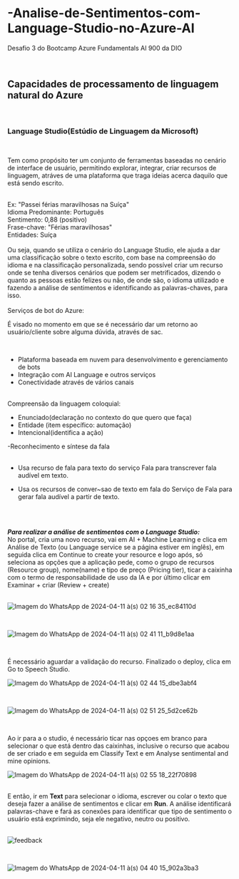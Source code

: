 # -Analise-de-Sentimentos-com-Language-Studio-no-Azure-AI
Desafio 3 do Bootcamp Azure Fundamentals AI 900 da DIO


<br>
<h2>Capacidades de processamento de linguagem natural do Azure</h2>
<br>
 <h3> Language Studio(Estúdio de Linguagem da Microsoft)</h3>
<br>
<p>Tem como propósito ter um conjunto de ferramentas baseadas no cenário de interface de usuário, permitindo explorar, integrar, criar recursos de linguagem, atráves de uma plataforma que traga ideias acerca daquilo que está sendo escrito.</p>
<br>
Ex: "Passei férias maravilhosas na Suíça"
<br>
Idioma Predominante: Português
<br>
Sentimento: 0,88 (positivo)
<br>
Frase-chave: "Férias maravilhosas"
<br>
Entidades: Suíça<br>
<br>
Ou seja, quando se utiliza o cenário do Language Studio, ele ajuda a dar uma classificação sobre o texto escrito, com base na compreensão do idioma e na classificação personalizada, sendo possível criar um recurso onde se tenha diversos cenários que podem ser metrificados, dizendo o quanto as pessoas estão felizes ou não, de onde são, o idioma utilizado e fazendo a análise de sentimentos e identificando as palavras-chaves, para isso. <br>
<br>

 </h3>Serviços de bot do Azure: </h3>

<p>É visado no momento em que se é necessário dar um retorno ao usuário/cliente sobre alguma dúvida, através de sac.</p>
<br>

- Plataforma baseada em nuvem para desenvolvimento e gerenciamento de bots<br>
- Integração com AI Language e outros serviços<br>
- Conectividade através de vários canais<br>

<br>
 </h3>Compreensão da linguagem coloquial: </h3><br>

- Enunciado(declaração no contexto do que quero que faça)<br>
- Entidade (item específico: automação)<br>
- Intencional(identifica a ação)<br>


 </h3>-Reconhecimento e síntese da fala </h3><br>
<br>

- Usa recurso de fala para texto do serviço Fala para transcrever fala audível em texto.

- Usa os recursos de conver~sao de texto em fala do Serviço de Fala para gerar fala audível a partir de texto.


<br>
<br>

<b><i>Para realizar a análise de sentimentos com o Language Studio:</i></b><br>
No portal, cria uma novo recurso, vai em AI + Machine Learning e clica em Análise de Texto (ou Language service se a página estiver em inglês), em seguida clica em Continue to create your resource e logo após, só seleciona as opções que a aplicação pede, como o grupo de recursos (Resource group), nome(name) e tipo de preço (Pricing tier), ticar a caixinha com o termo de responsabilidade de uso da IA e por último clicar em Examinar + criar (Review + create)<br>
<br>

![Imagem do WhatsApp de 2024-04-11 à(s) 02 16 35_ec84110d](https://github.com/Edivania88Duarte/-Analise-de-Sentimentos-com-Language-Studio-no-Azure-AI/assets/120994730/dfa68d02-5ab0-4c0d-9e5e-5f8b051c384b)

<br>

![Imagem do WhatsApp de 2024-04-11 à(s) 02 41 11_b9d8e1aa](https://github.com/Edivania88Duarte/-Analise-de-Sentimentos-com-Language-Studio-no-Azure-AI/assets/120994730/1320991c-7e45-4493-b85c-2c8187b55be8)

<br>

É necessário aguardar a validação do recurso. Finalizado o deploy, clica em Go to Speech Studio.
<br>

![Imagem do WhatsApp de 2024-04-11 à(s) 02 44 15_dbe3abf4](https://github.com/Edivania88Duarte/-Analise-de-Sentimentos-com-Language-Studio-no-Azure-AI/assets/120994730/abf9d953-74e4-4077-ade8-69498566f1f5)

<br>

![Imagem do WhatsApp de 2024-04-11 à(s) 02 51 25_5d2ce62b](https://github.com/Edivania88Duarte/-Analise-de-Sentimentos-com-Language-Studio-no-Azure-AI/assets/120994730/743fb912-f5ca-488e-b24e-034227ca3c0a)

<br>


Ao ir para a o studio, é necessário ticar nas opçoes em branco para selecionar o que está dentro das caixinhas, inclusive o recurso que acabou de ser criado e em seguida em Classify Text e em Analyse sentimental and mine opinions. 
<br>

![Imagem do WhatsApp de 2024-04-11 à(s) 02 55 18_22f70898](https://github.com/Edivania88Duarte/-Analise-de-Sentimentos-com-Language-Studio-no-Azure-AI/assets/120994730/97b7ca47-5d47-4661-8427-e2562f0f0955)

<br>
E então, ir em <b>Text</b> para selecionar o idioma, escrever ou colar o texto que deseja fazer a análise de sentimentos e clicar em <b>Run</b>. A análise identificará palavras-chave e fará as conexões para identificar que tipo de sentimento o usuário está exprimindo, seja ele negativo, neutro ou positivo.<br>
<br>

![feedback](https://github.com/Edivania88Duarte/-Analise-de-Sentimentos-com-Language-Studio-no-Azure-AI/assets/120994730/e5377a9d-6d5e-4d03-9772-22854a22f8e5)

<br> 


![Imagem do WhatsApp de 2024-04-11 à(s) 04 40 15_902a3ba3](https://github.com/Edivania88Duarte/-Analise-de-Sentimentos-com-Language-Studio-no-Azure-AI/assets/120994730/856d792a-33f7-458c-8f92-93142f008b41)



